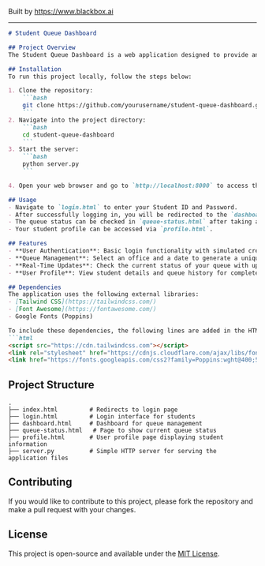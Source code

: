 
Built by https://www.blackbox.ai

---

```markdown
# Student Queue Dashboard

## Project Overview
The Student Queue Dashboard is a web application designed to provide an interactive interface for students to manage their queue numbers for various administrative offices. The dashboard allows users to log in, select offices, take a queue number, and check the current status of their queue.

## Installation
To run this project locally, follow the steps below:

1. Clone the repository:
    ```bash
    git clone https://github.com/yourusername/student-queue-dashboard.git
    ```
2. Navigate into the project directory:
    ```bash
    cd student-queue-dashboard
    ```
3. Start the server:
    ```bash
    python server.py
    ```

4. Open your web browser and go to `http://localhost:8000` to access the application.

## Usage
- Navigate to `login.html` to enter your Student ID and Password.
- After successfully logging in, you will be redirected to the `dashboard.html` where you can select the office and date to take a queue number.
- The queue status can be checked in `queue-status.html` after taking a number.
- Your student profile can be accessed via `profile.html`.

## Features
- **User Authentication**: Basic login functionality with simulated credential storage.
- **Queue Management**: Select an office and a date to generate a unique queue number.
- **Real-Time Updates**: Check the current status of your queue with updates on current numbers and wait times.
- **User Profile**: View student details and queue history for completed and cancelled requests.

## Dependencies
The application uses the following external libraries:
- [Tailwind CSS](https://tailwindcss.com/)
- [Font Awesome](https://fontawesome.com/)
- Google Fonts (Poppins)

To include these dependencies, the following lines are added in the HTML files:
```html
<script src="https://cdn.tailwindcss.com"></script>
<link rel="stylesheet" href="https://cdnjs.cloudflare.com/ajax/libs/font-awesome/6.0.0-beta3/css/all.min.css">
<link href="https://fonts.googleapis.com/css2?family=Poppins:wght@400;500;600&display=swap" rel="stylesheet">
```

## Project Structure
```plaintext
.
├── index.html         # Redirects to login page
├── login.html         # Login interface for students
├── dashboard.html     # Dashboard for queue management
├── queue-status.html   # Page to show current queue status
├── profile.html       # User profile page displaying student information
├── server.py          # Simple HTTP server for serving the application files
```

## Contributing
If you would like to contribute to this project, please fork the repository and make a pull request with your changes.

## License
This project is open-source and available under the [MIT License](LICENSE).
```